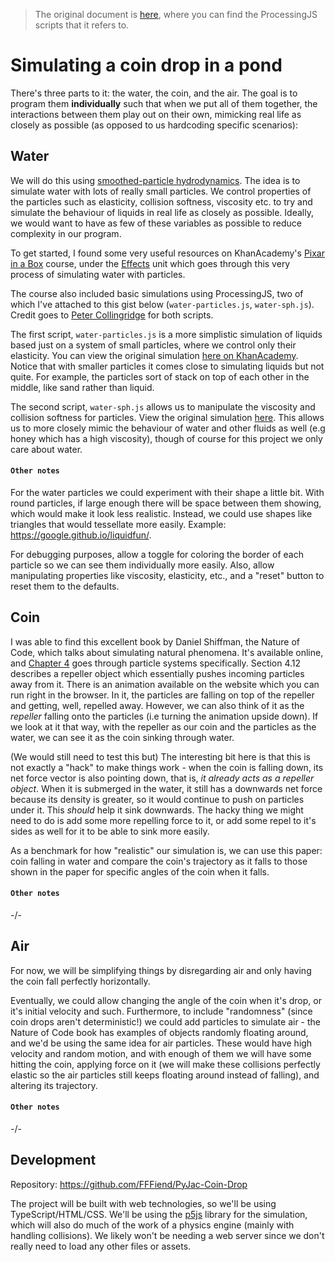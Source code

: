 > The original document is [here](https://gist.github.com/quintik/b989a55fb62c22668d89d696d3d87382), where you can find the ProcessingJS scripts that it refers to.

# Simulating a coin drop in a pond

There's three parts to it: the water, the coin, and the air. The goal is to program them **individually** such that when we put all of them together, the interactions between them play out on their own, mimicking real life as closely as possible (as opposed to us hardcoding specific scenarios):

## Water

We will do this using [smoothed-particle hydrodynamics](https://en.wikipedia.org/wiki/Smoothed-particle_hydrodynamics). The idea is to simulate water with lots of really small particles. We control properties of the particles such as elasticity, collision softness, viscosity etc. to try and simulate the behaviour of liquids in real life as closely as possible. Ideally, we would want to have as few of these variables as possible to reduce complexity in our program.

To get started, I found some very useful resources on KhanAcademy's [Pixar in a Box](https://www.khanacademy.org/computing/pixar) course, under the [Effects](https://www.khanacademy.org/computing/pixar/effects) unit which goes through this very process of simulating water with particles.

The course also included basic simulations using ProcessingJS, two of which I've attached to this gist below (`water-particles.js`, `water-sph.js`). Credit goes to [Peter Collingridge](https://www.khanacademy.org/profile/peterwcollingridge) for both scripts.

The first script, `water-particles.js` is a more simplistic simulation of liquids based just on a system of small particles, where we control only their elasticity. You can view the original simulation [here on KhanAcademy](https://www.khanacademy.org/computer-programming/water-simulation/5127221893791744). Notice that with smaller particles it comes close to simulating liquids but not quite. For example, the particles sort of stack on top of each other in the middle, like sand rather than liquid.

The second script, `water-sph.js` allows us to manipulate the viscosity and collision softness for particles. View the original simulation [here](https://www.khanacademy.org/computer-programming/smoothed-particle-hydrodynamics/5056836848). This allows us to more closely mimic the behaviour of water and other fluids as well (e.g honey which has a high viscosity), though of course for this project we only care about water.

#### `Other notes`

For the water particles we could experiment with their shape a little bit. With round particles, if large enough there will be space between them showing, which would make it look less realistic. Instead, we could use shapes like triangles that would tessellate more easily. Example: https://google.github.io/liquidfun/.

For debugging purposes, allow a toggle for coloring the border of each particle so we can see them individually more easily. Also, allow manipulating properties like viscosity, elasticity, etc., and a "reset" button to reset them to the defaults.

## Coin

I was able to find this excellent book by Daniel Shiffman, the Nature of Code, which talks about simulating natural phenomena. It's available online, and [Chapter 4](https://natureofcode.com/book/chapter-4-particle-systems/) goes through particle systems specifically. Section 4.12 describes a repeller object which essentially pushes incoming particles away from it. There is an animation available on the website which you can run right in the browser. In it, the particles are falling on top of the repeller and getting, well, repelled away. However, we can also think of it as the *repeller* falling onto the particles (i.e turning the animation upside down). If we look at it that way, with the repeller as our coin and the particles as the water, we can see it as the coin sinking through water.

(We would still need to test this but) The interesting bit here is that this is not exactly a "hack" to make things work - when the coin is falling down, its net force vector is also pointing down, that is, *it already acts as a repeller object*. When it is submerged in the water, it still has a downwards net force because its density is greater, so it would continue to push on particles under it. This *should* help it sink downwards. The hacky thing we might need to do is add some more repelling force to it, or add some repel to it's sides as well for it to be able to sink more easily.

As a benchmark for how "realistic" our simulation is, we can use this paper: coin falling in water and compare the coin's trajectory as it falls to those shown in the paper for specific angles of the coin when it falls.

#### `Other notes`

-/-

## Air

For now, we will be simplifying things by disregarding air and only having the coin fall perfectly horizontally.

Eventually, we could allow changing the angle of the coin when it's drop, or it's initial velocity and such. Furthermore, to include "randomness" (since coin drops aren't deterministic!) we could add particles to simulate air - the Nature of Code book has examples of objects randomly floating around, and we'd be using the same idea for air particles. These would have high velocity and random motion, and with enough of them we will have some hitting the coin, applying force on it (we will make these collisions perfectly elastic so the air particles still keeps floating around instead of falling), and altering its trajectory. 

#### `Other notes`

-/-

## Development

Repository: https://github.com/FFFiend/PyJac-Coin-Drop

The project will be built with web technologies, so we'll be using TypeScript/HTML/CSS. We'll be using the [p5js](https://p5js.org/) library for the simulation, which will also do much of the work of a physics engine (mainly with handling collisions). We likely won't be needing a web server since we don't really need to load any other files or assets.
